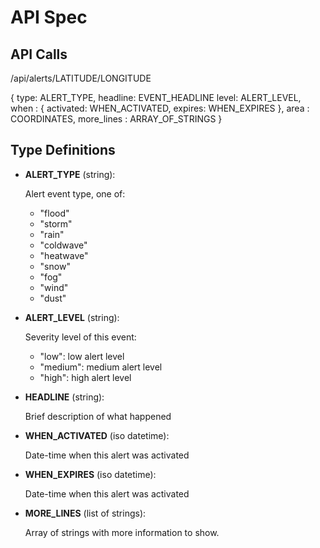 # API Spec

## API Calls

/api/alerts/LATITUDE/LONGITUDE

  {
    type: ALERT_TYPE,
    headline: EVENT_HEADLINE
    level: ALERT_LEVEL,
    when : {
      activated: WHEN_ACTIVATED,
      expires:   WHEN_EXPIRES
    },
    area : COORDINATES,
    more_lines : ARRAY_OF_STRINGS
  }


## Type Definitions

- **ALERT_TYPE** (string):

  Alert event type, one of:

    - "flood"
    - "storm"
    - "rain"
    - "coldwave"
    - "heatwave"
    - "snow"
    - "fog"
    - "wind"
    - "dust"

- **ALERT_LEVEL** (string):

  Severity level of this event:

    - "low": low alert level
    - "medium": medium alert level
    - "high": high alert level

- **HEADLINE** (string):

  Brief description of what happened

- **WHEN_ACTIVATED** (iso datetime):

  Date-time when this alert was activated

- **WHEN_EXPIRES** (iso datetime):

  Date-time when this alert was activated

- **MORE_LINES** (list of strings):

  Array of strings with more information to show.
